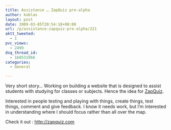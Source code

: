 ```yaml
---
title: Assistance … ZapQuiz pre-alpha
author: koblas
layout: post
date: 2009-03-05T20:54:18+00:00
url: /p/assistance-zapquiz-pre-alpha/221
aktt_tweeted:
  - 1
pvc_views:
  - 2499
dsq_thread_id:
  - 160531966
categories:
  - General

---
```

Very short story&#8230; Working on building a website that is designed to assist students with studying for classes or subjects. Hence the idea for [ZapQuiz][1].

Interested in people testing and playing with things, create things, test things, comment and give feedback. I know it needs work, but I&#8217;m interested in understanding where I should focus rather than all over the map.

Check it out :  <http://zapquiz.com>

 [1]: http://zapquiz.com